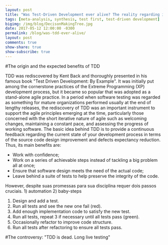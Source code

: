 ```yaml
---
layout: post
title: "Was Test-Driven Development ever alive? The reality regarding its impacts on the productivity and quality"
tags: [meta-analysis, synthesis, test first, test-driven development]
bigimg: /img/blog/DecisonMakingTree.jpg
date: 2017-05-12 12:00:00 -0300
permalink: /blog/was-tdd-ever-alive/
layout: post
comments: true
show-share: true
show-subscribe: true
---
```


#The origin and the expected benefits of TDD

TDD was rediscovered by Kent Back and thoroughly presented in his famous book "Test Driven Development: By Example". It was initially put among the cornerstone practices of the Extreme Programming (XP) development process, but it became so popular that was adopted as a stand-alone agile practice. In a period when software testing was regarded as something for mature organizations performed usually at the end of lengthy releases, the rediscovery of TDD was an important instrument to support the agile principles emerging at the time, particularly those concerned with the short iterative nature of agile such as welcoming changes, maintaining a constant pace, and assessing the progress of working software. The basic idea behind TDD is to provide a continuous feedback regarding the current state of your development process in terms of the source code design improvement and defects expectancy reduction. Thus, its main benefits are:

* Work with confidence;
* Work on a series of achievable steps instead of tackling a big problem all at once;
* Ensure that software design meets the need of the actual code;
* Leave behind a suite of tests to help preserve the integrity of the code.

However, despite suas promessas para sua disciplina requer dois passos cruciais. 1) automation 2) baby-steps 

1. Design and add a test.
2. Run all tests and see the new one fail (red).
3. Add enough implementation code to satisfy the new test.
4. Run all tests, repeat 3 if necessary until all tests pass (green).
5. Occasionally refactor to improve code structure.
6. Run all tests after refactoring to ensure all tests pass.


#The controversy: "TDD is dead. Long live testing"








